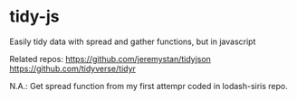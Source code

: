 # tidy-js
Easily tidy data with spread and gather functions, but in javascript


Related repos:
https://github.com/jeremystan/tidyjson
https://github.com/tidyverse/tidyr

N.A.: Get spread function from my first attempr coded in lodash-siris repo.
